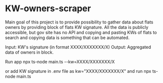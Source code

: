 # KW-owners-scraper

Main goal of this project is to provide possibility to gather data about flats owners by providing block of flats KW signature.
All the data is publicly accessible, but gov site has no API and copying and pasting KWs of flats to search and copying data is something that can be automated.

Input: KW's signature (in format XXXX/XXXXXXX/X)
Output: Aggregated data of owners in block.

Run app
npx ts-node main.ts --kw=XXXX/XXXXXXX/X

or add KW signature in .env file as kw="XXXX/XXXXXXX/X"
and run
npx ts-node main.ts
